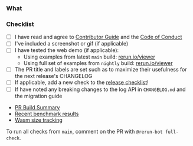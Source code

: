 <!--
Open the PR up as a draft until you feel it is ready for a proper review.

Do not make PR:s from your own `main` branch, as that makes it difficult for reviewers to add their own fixes.

Add any improvements to the branch as new commits to make it easier for reviewers to follow the progress. All commits will be squashed to a single commit once the PR is merged into `main`.

Make sure you mention any issues that this PR closes in the description, as well as any other related issues.

To get an auto-generated PR description you can put "copilot:summary" or "copilot:walkthrough" anywhere.
-->

### What

### Checklist
* [ ] I have read and agree to [Contributor Guide](https://github.com/rerun-io/rerun/blob/main/CONTRIBUTING.md) and the [Code of Conduct](https://github.com/rerun-io/rerun/blob/main/CODE_OF_CONDUCT.md)
* [ ] I've included a screenshot or gif (if applicable)
* [ ] I have tested the web demo (if applicable):
  * Using examples from latest `main` build: [rerun.io/viewer](https://rerun.io/viewer/pr/{{pr.number}}?manifest_url=https://app.rerun.io/version/main/examples_manifest.json)
  * Using full set of examples from `nightly` build: [rerun.io/viewer](https://rerun.io/viewer/pr/{{pr.number}}?manifest_url=https://app.rerun.io/version/nightly/examples_manifest.json)
* [ ] The PR title and labels are set such as to maximize their usefulness for the next release's CHANGELOG
* [ ] If applicable, add a new check to the [release checklist](https://github.com/rerun-io/rerun/blob/main/tests/python/release_checklist)!
* [ ] If have noted any breaking changes to the log API in `CHANGELOG.md` and the migration guide

- [PR Build Summary](https://build.rerun.io/pr/{{pr.number}})
- [Recent benchmark results](https://build.rerun.io/graphs/crates.html)
- [Wasm size tracking](https://build.rerun.io/graphs/sizes.html)

To run all checks from `main`, comment on the PR with `@rerun-bot full-check`.
